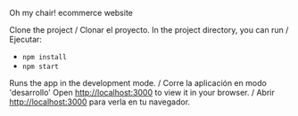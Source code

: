Oh my chair! ecommerce website

Clone the project / Clonar el proyecto.
In the project directory, you can run / Ejecutar:

- `npm install`
- `npm start`

Runs the app in the development mode. / Corre la aplicación en modo 'desarrollo'
Open [http://localhost:3000](http://localhost:3000) to view it in your browser. / Abrir [http://localhost:3000](http://localhost:3000) para verla en tu navegador.
